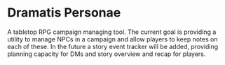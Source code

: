 # Dramatis Personae

A tabletop RPG campaign managing tool. The current goal is providing a utility to manage NPCs in a campaign and allow players to keep notes on each of these. In the future a story event tracker will be added, providing planning capacity for DMs and story overview and recap for players.
